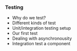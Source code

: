 ### Testing

* Why do we test?
* Different kinds of test
* Unit/integration testing setup
* Our first test
* Dealing with asynchronousity
* Integration test a component